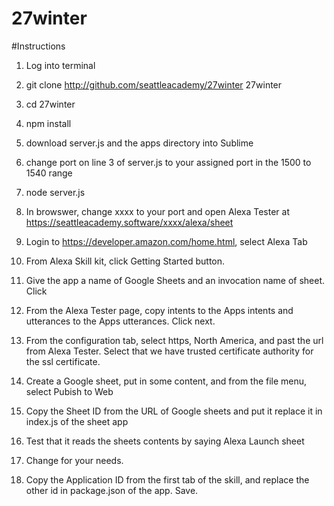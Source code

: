 # 27winter
#Instructions
 1. Log into terminal
 
 2. git clone http://github.com/seattleacademy/27winter 27winter
 
 3. cd 27winter
 
 4. npm install
 
 5. download server.js and the apps directory into Sublime
 
 6. change port on line 3 of server.js to your assigned port in the 1500 to 1540 range
 
 7. node server.js
 
 8. In browswer, change xxxx to your port and open Alexa Tester at https://seattleacademy.software/xxxx/alexa/sheet
 
 9. Login to https://developer.amazon.com/home.html, select Alexa Tab
 
 10.  From Alexa Skill kit, click Getting Started button.
 
 11.  Give the app a name of Google Sheets and an invocation name of sheet.  Click 
 
 12.  From the Alexa Tester page, copy intents to the Apps intents and utterances to the Apps utterances.  Click next.
 
 13.  From the configuration tab, select https, North America, and past the url from Alexa Tester.  Select that we have  trusted certificate authority for the ssl certificate.
 
 14.  Create a Google sheet, put in some content, and from the file menu, select Pubish to Web
 
 15.  Copy the Sheet ID from the URL of Google sheets and put it replace it in index.js of the sheet app
 
 16.  Test that it reads the sheets contents by saying Alexa Launch sheet
 
 17.  Change for your needs.
 
 18.  Copy the Application ID from the first tab of the skill, and replace the other id in package.json of the app. Save.
